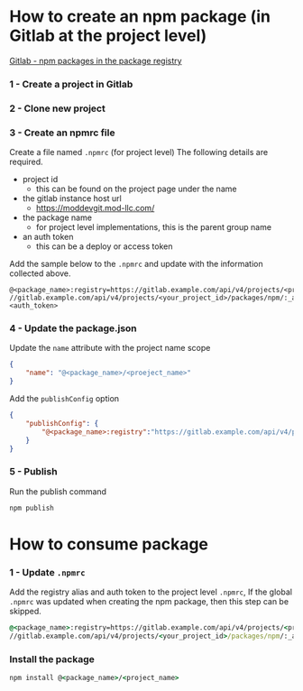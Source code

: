 # How to create an npm package (in Gitlab at the project level)
[Gitlab - npm packages in the package registry](https://docs.gitlab.com/ee/user/packages/npm_registry/#npm-packages-in-the-package-registry)

### 1 - Create a project in Gitlab
### 2 - Clone new project
### 3 - Create an npmrc file
Create a file named `.npmrc` (for project level)
The following details are required.
* project id
    * this can be found on the project page under the name
* the gitlab instance host url
    * https://moddevgit.mod-llc.com/
* the package name
    * for project level implementations, this is the parent group name
* an auth token
    * this can be a deploy or access token

Add the sample below to the `.npmrc` and update with the information collected above.
```
@<package_name>:registry=https://gitlab.example.com/api/v4/projects/<project_id>/packages/npm/
//gitlab.example.com/api/v4/projects/<your_project_id>/packages/npm/:_authToken=<auth_token>
```

### 4 - Update the package.json
Update the `name` attribute with the project name scope
```json
{
    "name": "@<package_name>/<proeject_name>"
}
```

Add the `publishConfig` option
```json
{
    "publishConfig": {
        "@<package_name>:registry":"https://gitlab.example.com/api/v4/projects/<project_id>/packages/npm/"
    }
}
```

### 5 - Publish
Run the publish command
```cmd
npm publish
```

# How to consume package
### 1 - Update `.npmrc`
Add the registry alias and auth token to the project level `.npmrc`,  If the global `.npmrc` was updated when creating the npm package, then this step can be skipped.
```cmd
@<package_name>:registry=https://gitlab.example.com/api/v4/projects/<project_id>/packages/npm/
//gitlab.example.com/api/v4/projects/<your_project_id>/packages/npm/:_authToken=<auth_token>
```

### Install the package
```cmd
npm install @<package_name>/<project_name>
```
